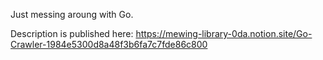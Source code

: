 Just messing aroung with Go.

Description is published here: https://mewing-library-0da.notion.site/Go-Crawler-1984e5300d8a48f3b6fa7c7fde86c800
